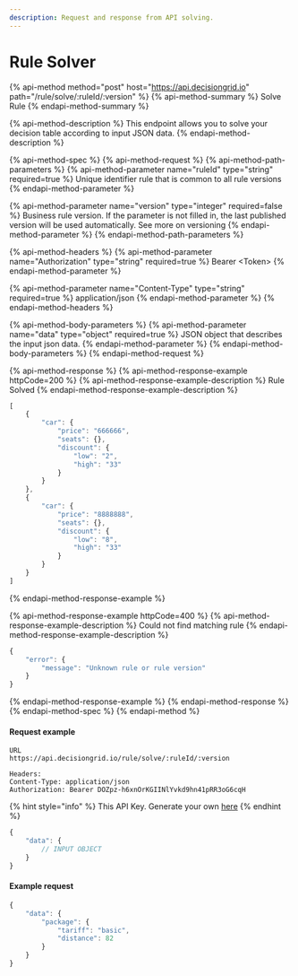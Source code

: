 ```yaml
---
description: Request and response from API solving.
---
```


# Rule Solver

{% api-method method="post" host="https://api.decisiongrid.io" path="/rule/solve/:ruleId/:version" %}
{% api-method-summary %}
Solve Rule
{% endapi-method-summary %}

{% api-method-description %}
This endpoint allows you to solve your decision table according to input JSON data.
{% endapi-method-description %}

{% api-method-spec %}
{% api-method-request %}
{% api-method-path-parameters %}
{% api-method-parameter name="ruleId" type="string" required=true %}
Unique identifier rule that is common to all rule versions
{% endapi-method-parameter %}

{% api-method-parameter name="version" type="integer" required=false %}
Business rule version. If the parameter is not filled in, the last published version will be used automatically.  See more on versioning
{% endapi-method-parameter %}
{% endapi-method-path-parameters %}

{% api-method-headers %}
{% api-method-parameter name="Authorization" type="string" required=true %}
Bearer &lt;Token&gt;
{% endapi-method-parameter %}

{% api-method-parameter name="Content-Type" type="string" required=true %}
application/json
{% endapi-method-parameter %}
{% endapi-method-headers %}

{% api-method-body-parameters %}
{% api-method-parameter name="data" type="object" required=true %}
JSON object that describes the input json data. 
{% endapi-method-parameter %}
{% endapi-method-body-parameters %}
{% endapi-method-request %}

{% api-method-response %}
{% api-method-response-example httpCode=200 %}
{% api-method-response-example-description %}
Rule Solved
{% endapi-method-response-example-description %}

```javascript
[
    {
        "car": {
            "price": "666666",
            "seats": {},
            "discount": {
                "low": "2",
                "high": "33"
            }
        }
    },
    {
        "car": {
            "price": "8888888",
            "seats": {},
            "discount": {
                "low": "8",
                "high": "33"
            }
        }
    }
]
```
{% endapi-method-response-example %}

{% api-method-response-example httpCode=400 %}
{% api-method-response-example-description %}
Could not find matching rule
{% endapi-method-response-example-description %}

```javascript
{
    "error": {
        "message": "Unknown rule or rule version"
    }
}
```
{% endapi-method-response-example %}
{% endapi-method-response %}
{% endapi-method-spec %}
{% endapi-method %}

#### Request example

```http
URL
https://api.decisiongrid.io/rule/solve/:ruleId/:version

Headers:
Content-Type: application/json
Authorization: Bearer DOZpz-h6xnOrKGIINlYvkd9hn41pRR3oG6cqH
```

{% hint style="info" %}
This API Key. Generate your own [here](https://app.decisiongrid.io/api-keys)
{% endhint %}

```javascript
{
    "data": {
        // INPUT OBJECT
    }
}
```

#### Example request

```javascript
{
    "data": {
        "package": {
            "tariff": "basic",
            "distance": 82
        }
    }
}
```


